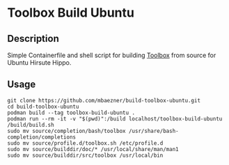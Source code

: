 # Toolbox Build Ubuntu

## Description

Simple Containerfile and shell script for building [Toolbox](https://github.com/containers/toolbox) from source for Ubuntu Hirsute Hippo.

## Usage

``` shell
git clone https://github.com/mbaezner/build-toolbox-ubuntu.git
cd build-toolbox-ubuntu
podman build --tag toolbox-build-ubuntu .
podman run --rm -it -v "$(pwd)":/build localhost/toolbox-build-ubuntu /build/build.sh
sudo mv source/completion/bash/toolbox /usr/share/bash-completion/completions
sudo mv source/profile.d/toolbox.sh /etc/profile.d
sudo mv source/builddir/doc/* /usr/local/share/man/man1
sudo mv source/builddir/src/toolbox /usr/local/bin
```
